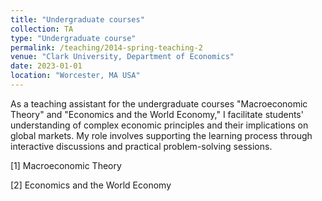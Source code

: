 ```yaml
---
title: "Undergraduate courses"
collection: TA
type: "Undergraduate course"
permalink: /teaching/2014-spring-teaching-2
venue: "Clark University, Department of Economics"
date: 2023-01-01
location: "Worcester, MA USA"
---
```

As a teaching assistant for the undergraduate courses "Macroeconomic Theory" and "Economics and the World Economy," I facilitate students' understanding of complex economic principles and their implications on global markets. My role involves supporting the learning process through interactive discussions and practical problem-solving sessions.


[1] Macroeconomic Theory

[2] Economics and the World Economy


